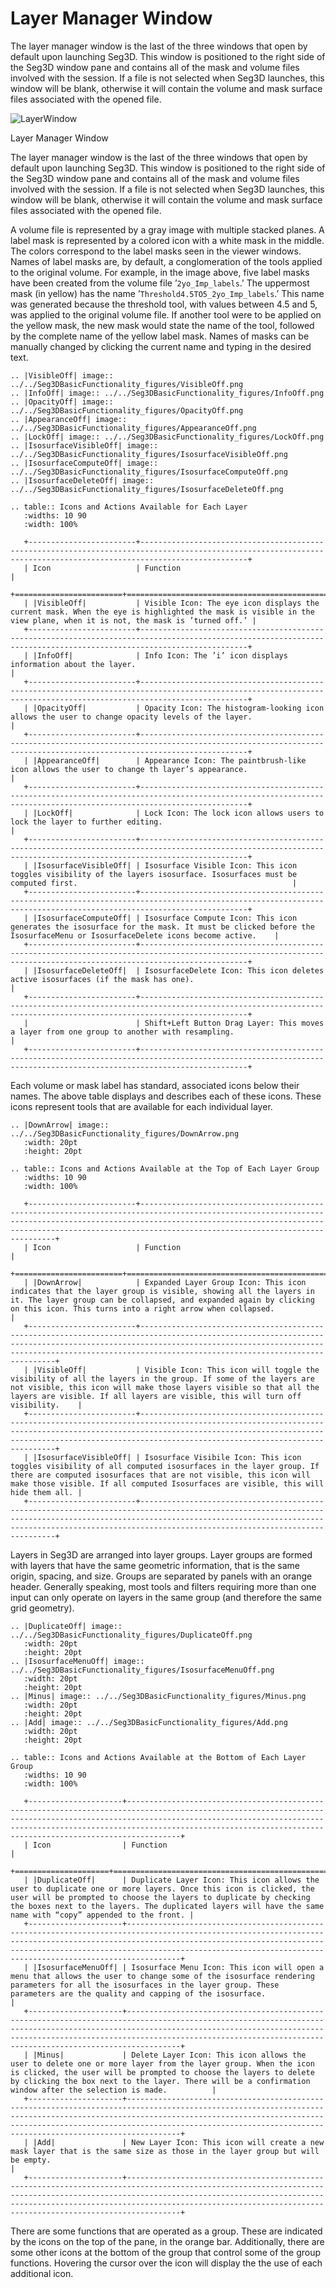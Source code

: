 # Layer Manager Window

The layer manager window is the last of the three windows that open by default upon launching Seg3D. This window is positioned to the right side of the Seg3D window pane and contains all of the mask and volume files involved with the session. If a file is not selected when Seg3D launches, this window will be blank, otherwise it will contain the volume and mask surface files associated with the opened file.

![LayerWindow](../../Seg3DBasicFunctionality_figures/LayerWindow.png)
<figcaption>Layer Manager Window</figcaption>

The layer manager window is the last of the three windows that open by default upon launching Seg3D. This window is positioned to the right side of the Seg3D window pane and contains all of the mask and volume files involved with the session. If a file is not selected when Seg3D launches, this window will be blank, otherwise it will contain the volume and mask surface files associated with the opened file.

A volume file is represented by a gray image with multiple stacked planes. A label mask is represented by a colored icon with a white mask in the middle. The colors correspond to the label masks seen in the viewer windows. Names of label masks are, by default, a conglomeration of the tools applied to the original volume. For example, in the image above, five label masks have been created from the volume file ’`2yo_Imp_labels`.’ The uppermost mask (in yellow) has the name ’`Threshold4.5TO5_2yo_Imp_labels`.’ This name was generated because the threshold tool, with values between 4.5 and 5, was applied to the original volume file. If another tool were to be applied on the yellow mask, the new mask would state the name of the tool, followed by the complete name of the yellow label mask. Names of masks can be manually changed by clicking the current name and typing in the desired text.

```eval_rst
.. |VisibleOff| image:: ../../Seg3DBasicFunctionality_figures/VisibleOff.png
.. |InfoOff| image:: ../../Seg3DBasicFunctionality_figures/InfoOff.png
.. |OpacityOff| image:: ../../Seg3DBasicFunctionality_figures/OpacityOff.png
.. |AppearanceOff| image:: ../../Seg3DBasicFunctionality_figures/AppearanceOff.png
.. |LockOff| image:: ../../Seg3DBasicFunctionality_figures/LockOff.png
.. |IsosurfaceVisibleOff| image:: ../../Seg3DBasicFunctionality_figures/IsosurfaceVisibleOff.png
.. |IsosurfaceComputeOff| image:: ../../Seg3DBasicFunctionality_figures/IsosurfaceComputeOff.png
.. |IsosurfaceDeleteOff| image:: ../../Seg3DBasicFunctionality_figures/IsosurfaceDeleteOff.png

.. table:: Icons and Actions Available for Each Layer
   :widths: 10 90
   :width: 100%

   +------------------------+--------------------------------------------------------------------------------------------------------------------------------------------------------------------+
   | Icon                   | Function                                                                                                                                                           |
   +========================+====================================================================================================================================================================+
   | |VisibleOff|           | Visible Icon: The eye icon displays the current mask. When the eye is highlighted the mask is visible in the view plane, when it is not, the mask is ’turned off.’ |
   +------------------------+--------------------------------------------------------------------------------------------------------------------------------------------------------------------+
   | |InfoOff|              | Info Icon: The ’i’ icon displays information about the layer.                                                                                                      |
   +------------------------+--------------------------------------------------------------------------------------------------------------------------------------------------------------------+
   | |OpacityOff|           | Opacity Icon: The histogram-looking icon allows the user to change opacity levels of the layer.                                                                    |
   +------------------------+--------------------------------------------------------------------------------------------------------------------------------------------------------------------+
   | |AppearanceOff|        | Appearance Icon: The paintbrush-like icon allows the user to change th layer’s appearance.                                                                         |
   +------------------------+--------------------------------------------------------------------------------------------------------------------------------------------------------------------+
   | |LockOff|              | Lock Icon: The lock icon allows users to lock the layer to further editing.                                                                                        |
   +------------------------+--------------------------------------------------------------------------------------------------------------------------------------------------------------------+
   | |IsosurfaceVisibleOff| | Isosurface Visible Icon: This icon toggles visibility of the layers isosurface. Isosurfaces must be computed first.                                                |
   +------------------------+--------------------------------------------------------------------------------------------------------------------------------------------------------------------+
   | |IsosurfaceComputeOff| | Isosurface Compute Icon: This icon generates the isosurface for the mask. It must be clicked before the IsosurfaceMenu or IsosurfaceDelete icons become active.    |
   +------------------------+--------------------------------------------------------------------------------------------------------------------------------------------------------------------+
   | |IsosurfaceDeleteOff|  | IsosurfaceDelete Icon: This icon deletes active isosurfaces (if the mask has one).                                                                                 |
   +------------------------+--------------------------------------------------------------------------------------------------------------------------------------------------------------------+
   |                        | Shift+Left Button Drag Layer: This moves a layer from one group to another with resampling.                                                                        |
   +------------------------+--------------------------------------------------------------------------------------------------------------------------------------------------------------------+
```

Each volume or mask label has standard, associated icons below their names. The above table displays and describes each of these icons. These icons represent tools that are available for each individual layer.

```eval_rst
.. |DownArrow| image:: ../../Seg3DBasicFunctionality_figures/DownArrow.png
   :width: 20pt
   :height: 20pt

.. table:: Icons and Actions Available at the Top of Each Layer Group
   :widths: 10 90
   :width: 100%

   +------------------------+---------------------------------------------------------------------------------------------------------------------------------------------------------------------------------------------------------------------------------------------------------------------+
   | Icon                   | Function                                                                                                                                                                                                                                                            |
   +========================+=====================================================================================================================================================================================================================================================================+
   | |DownArrow|            | Expanded Layer Group Icon: This icon indicates that the layer group is visible, showing all the layers in it. The layer group can be collapsed, and expanded again by clicking on this icon. This turns into a right arrow when collapsed.                          |
   +------------------------+---------------------------------------------------------------------------------------------------------------------------------------------------------------------------------------------------------------------------------------------------------------------+
   | |VisibleOff|           | Visible Icon: This icon will toggle the visibility of all the layers in the group. If some of the layers are not visible, this icon will make those layers visible so that all the layers are visible. If all layers are visible, this will turn off visibility.    |
   +------------------------+---------------------------------------------------------------------------------------------------------------------------------------------------------------------------------------------------------------------------------------------------------------------+
   | |IsosurfaceVisibleOff| | Isosurface Visibile Icon: This icon toggles visibility of all computed isosurfaces in the layer group. If there are computed isosurfaces that are not visible, this icon will make those visible. If all computed Isosurfaces are visible, this will hide them all. |
   +------------------------+---------------------------------------------------------------------------------------------------------------------------------------------------------------------------------------------------------------------------------------------------------------------+
```

Layers in Seg3D are arranged into layer groups. Layer groups are formed with layers that have the same geometric information, that is the same origin, spacing, and size. Groups are separated by panels with an orange header. Generally speaking, most tools and filters requiring more than one input can only operate on layers in the same group (and therefore the same grid geometry).

```eval_rst
.. |DuplicateOff| image:: ../../Seg3DBasicFunctionality_figures/DuplicateOff.png
   :width: 20pt
   :height: 20pt
.. |IsosurfaceMenuOff| image:: ../../Seg3DBasicFunctionality_figures/IsosurfaceMenuOff.png
   :width: 20pt
   :height: 20pt
.. |Minus| image:: ../../Seg3DBasicFunctionality_figures/Minus.png
   :width: 20pt
   :height: 20pt
.. |Add| image:: ../../Seg3DBasicFunctionality_figures/Add.png
   :width: 20pt
   :height: 20pt

.. table:: Icons and Actions Available at the Bottom of Each Layer Group
   :widths: 10 90
   :width: 100%

   +---------------------+----------------------------------------------------------------------------------------------------------------------------------------------------------------------------------------------------------------------------------------------------------------------------------------------------+
   | Icon                | Function                                                                                                                                                                                                                                                                                           |
   +=====================+====================================================================================================================================================================================================================================================================================================+
   | |DuplicateOff|      | Duplicate Layer Icon: This icon allows the user to duplicate one or more layers. Once this icon is clicked, the user will be prompted to choose the layers to duplicate by checking the boxes next to the layers. The duplicated layers will have the same name with “copy” appended to the front. |
   +---------------------+----------------------------------------------------------------------------------------------------------------------------------------------------------------------------------------------------------------------------------------------------------------------------------------------------+
   | |IsosurfaceMenuOff| | Isosurface Menu Icon: This icon will open a menu that allows the user to change some of the isosurface rendering parameters for all the isosurfaces in the layer group. These parameters are the quality and capping of the isosurface.                                                            |
   +---------------------+----------------------------------------------------------------------------------------------------------------------------------------------------------------------------------------------------------------------------------------------------------------------------------------------------+
   | |Minus|             | Delete Layer Icon: This icon allows the user to delete one or more layer from the layer group. When the icon is clicked, the user will be prompted to choose the layers to delete by clicking the box next to the layer. There will be a confirmation window after the selection is made.          |
   +---------------------+----------------------------------------------------------------------------------------------------------------------------------------------------------------------------------------------------------------------------------------------------------------------------------------------------+
   | |Add|               | New Layer Icon: This icon will create a new mask layer that is the same size as those in the layer group but will be empty.                                                                                                                                                                        |
   +---------------------+----------------------------------------------------------------------------------------------------------------------------------------------------------------------------------------------------------------------------------------------------------------------------------------------------+
```

There are some functions that are operated as a group. These are indicated by the icons on the top of the pane, in the orange bar. Additionally, there are some other icons at the bottom of the group that control some of the group functions. Hovering the cursor over the icon will display the the use of each additional icon.
